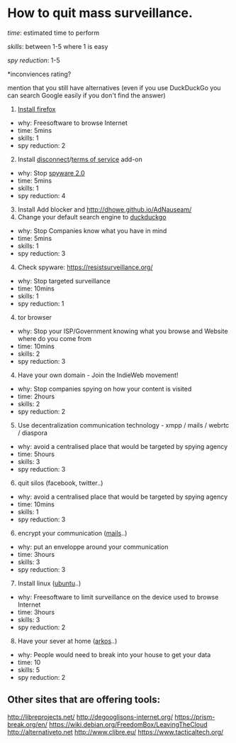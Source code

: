 # How to quit mass surveillance.

*time*: estimated time to perform

*skills*: between 1-5 where 1 is easy

*spy reduction*: 1-5

*inconviences rating?

mention that you still have alternatives (even if you use DuckDuckGo you can
search Google easily if you don't find the answer)

1. [Install firefox](https://www.mozilla.org/en-US/firefox/new/)
 - why: Freesoftware to browse Internet
 - time: 5mins
 - skills: 1
 - spy reduction: 2
2. Install [disconnect](https://disconnect.me/)/[terms of service](https://tosdr.org/) add-on
 - why: Stop [spyware 2.0](https://aralbalkan.com/notes/spyware-2.0/)
 - time: 5mins
 - skills: 1
 - spy reduction: 4
3. Install Add blocker and http://dhowe.github.io/AdNauseam/
3. Change your default search engine to [duckduckgo](http://duckduckgo.com/)
 - why: Stop Companies know what you have in mind
 - time: 5mins
 - skills: 1
 - spy reduction: 3
4. Check spyware: https://resistsurveillance.org/
 - why: Stop targeted surveillance
 - time: 10mins
 - skills: 1
 - spy reduction: 1
4. tor browser
 - why: Stop your ISP/Government knowing what you browse and Website where do you come from
 - time: 10mins
 - skills: 2
 - spy reduction: 3
4. Have your own domain - Join the IndieWeb movement!
 - why: Stop companies spying on how your content is visited
 - time: 2hours
 - skills: 2
 - spy reduction: 2
5. Use decentralization communication technology - xmpp /  mails / webrtc / diaspora
 - why: avoid a centralised place that would be targeted by spying agency
 - time: 5hours
 - skills: 3
 - spy reduction: 3
6. quit silos (facebook, twitter..)
 - why: avoid a centralised place that would be targeted by spying agency
 - time: 10mins
 - skills: 1
 - spy reduction: 3
6. encrypt your communication ([mails](https://emailselfdefense.fsf.org/en/)..)
 - why: put an enveloppe around your communication
 - time: 3hours
 - skills: 3
 - spy reduction: 3
7. Install linux ([ubuntu](http://www.ubuntu.com/desktop)..)
 - why: Freesoftware to limit surveillance on the device used to browse Internet
 - time: 3hours
 - skills: 3
 - spy reduction: 2
8. Have your sever at home ([arkos](https://arkos.io/)..)
 - why: People would need to break into your house to get your data
 - time: 10
 - skills: 5
 - spy reduction: 2

## Other sites that are offering tools:
http://libreprojects.net/
http://degooglisons-internet.org/
https://prism-break.org/en/
https://wiki.debian.org/FreedomBox/LeavingTheCloud
http://alternativeto.net
http://www.clibre.eu/
https://www.tacticaltech.org/

